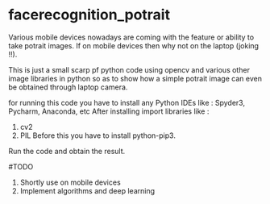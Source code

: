 # facerecognition_potrait

Various mobile devices nowadays are coming with the feature or ability to take potrait images. If on mobile devices then why not on the laptop (joking !!).

This is just a small scarp pf python code using opencv and various other image libraries in python so as to show how a simple potrait image can even be obtained through laptop camera.

for running this code you have to install any Python IDEs like : Spyder3, Pycharm, Anaconda, etc
After installing import libraries like :
1. cv2
2. PIL
Before this you have to install python-pip3.

Run the code and obtain the result.

#TODO
1. Shortly use on mobile devices
2. Implement algorithms and deep learning

